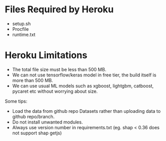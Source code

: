 # Files Required by Heroku
- setup.sh
- Procfile
- runtime.txt

# Heroku Limitations
- The total file size must be less than 500 MB.
- We can not use tensorflow/keras model in free tier, the build itself is more than 500 MB.
- We can use usual ML models such as xgboost, lightgbm, catboost, pycaret etc without worrying about size.

Some tips:
- Load the data from github repo Datasets rather than uploading data to github repo/branch.
- Do not install unwanted modules.
- Always use version number in requirements.txt (eg. shap < 0.36 does not support shap getjs)
